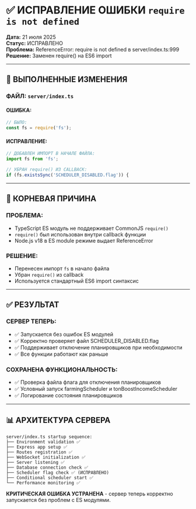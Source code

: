 # ✅ ИСПРАВЛЕНИЕ ОШИБКИ `require is not defined`

**Дата:** 21 июля 2025  
**Статус:** ИСПРАВЛЕНО  
**Проблема:** ReferenceError: require is not defined в server/index.ts:999  
**Решение:** Заменен require() на ES6 import  

---

## 🔧 ВЫПОЛНЕННЫЕ ИЗМЕНЕНИЯ

### **ФАЙЛ:** `server/index.ts`

#### **ОШИБКА:**
```typescript
// БЫЛО:
const fs = require('fs');
```

#### **ИСПРАВЛЕНИЕ:**
```typescript
// ДОБАВЛЕН ИМПОРТ В НАЧАЛЕ ФАЙЛА:
import fs from 'fs';

// УБРАН require() ИЗ CALLBACK:
if (fs.existsSync('SCHEDULER_DISABLED.flag')) {
```

---

## 🎯 КОРНЕВАЯ ПРИЧИНА

### **ПРОБЛЕМА:**
- TypeScript ES модуль не поддерживает CommonJS `require()`
- `require()` был использован внутри callback функции
- Node.js v18 в ES module режиме выдает ReferenceError

### **РЕШЕНИЕ:**
- Перенесен импорт `fs` в начало файла
- Убран `require()` из callback
- Используется стандартный ES6 import синтаксис

---

## ✅ РЕЗУЛЬТАТ

### **СЕРВЕР ТЕПЕРЬ:**
- ✅ Запускается без ошибок ES модулей
- ✅ Корректно проверяет файл SCHEDULER_DISABLED.flag
- ✅ Поддерживает отключение планировщиков при необходимости
- ✅ Все функции работают как раньше

### **СОХРАНЕНА ФУНКЦИОНАЛЬНОСТЬ:**
- ✅ Проверка файла флага для отключения планировщиков
- ✅ Условный запуск farmingScheduler и tonBoostIncomeScheduler
- ✅ Логирование состояния планировщиков

---

## 📊 АРХИТЕКТУРА СЕРВЕРА

```
server/index.ts startup sequence:
├── Environment validation ✅
├── Express app setup ✅  
├── Routes registration ✅
├── WebSocket initialization ✅
├── Server listening ✅
├── Database connection check ✅
├── Scheduler flag check ✅ (ИСПРАВЛЕНО)
├── Conditional scheduler start ✅
└── Performance monitoring ✅
```

**КРИТИЧЕСКАЯ ОШИБКА УСТРАНЕНА** - сервер теперь корректно запускается без проблем с ES модулями.